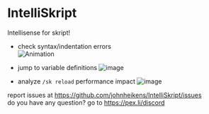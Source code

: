 # IntelliSkript
 Intellisense for skript!

- check syntax/indentation errors<br>
![Animation](https://user-images.githubusercontent.com/50964021/204584349-18d29e3a-ed19-4f58-99be-f9e0d4fda7cf.gif)

- jump to variable definitions
![image](https://user-images.githubusercontent.com/50964021/204463996-8b9ee466-41a5-45f9-bedd-e3fa9b320771.png)
- analyze `/sk reload` performance impact
![image](https://user-images.githubusercontent.com/50964021/204579516-09165dba-7638-4307-a51b-f275c3c20643.png)


report issues at https://github.com/johnheikens/IntelliSkript/issues<br>
do you have any question? go to https://pex.li/discord

